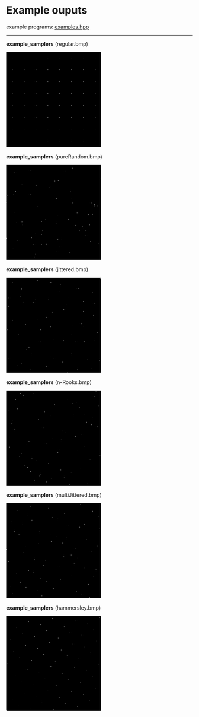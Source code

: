 # Example ouputs

example programs: [examples.hpp](https://github.com/nyasyamorina/nyasRayTracing/blob/master/examples.hpp)

---

**example_samplers** (regular.bmp)

![image](https://raw.githubusercontent.com/nyasyamorina/nyasRayTracing/master/outputs/sampler/regular.bmp)

**example_samplers** (pureRandom.bmp)

![image](https://raw.githubusercontent.com/nyasyamorina/nyasRayTracing/master/outputs/sampler/pureRandom.bmp)

**example_samplers** (jittered.bmp)

![image](https://raw.githubusercontent.com/nyasyamorina/nyasRayTracing/master/outputs/sampler/jittered.bmp)

**example_samplers** (n-Rooks.bmp)

![image](https://raw.githubusercontent.com/nyasyamorina/nyasRayTracing/master/outputs/sampler/n-Rooks.bmp)

**example_samplers** (multiJittered.bmp)

![image](https://raw.githubusercontent.com/nyasyamorina/nyasRayTracing/master/outputs/sampler/multiJittered.bmp)

**example_samplers** (hammersley.bmp)

![image](https://raw.githubusercontent.com/nyasyamorina/nyasRayTracing/master/outputs/sampler/hammersley.bmp)

